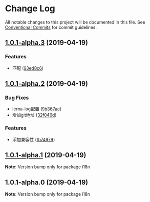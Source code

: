 # Change Log

All notable changes to this project will be documented in this file.
See [Conventional Commits](https://conventionalcommits.org) for commit guidelines.

## [1.0.1-alpha.3](https://github.com/Kuaizi-co/i18n/compare/v1.0.1-alpha.2...v1.0.1-alpha.3) (2019-04-19)


### Features

* 匹配 ([63ed8c6](https://github.com/Kuaizi-co/i18n/commit/63ed8c6))






## [1.0.1-alpha.2](https://github.com/Kuaizi-co/i18n/compare/v1.0.1-alpha.1...v1.0.1-alpha.2) (2019-04-19)


### Bug Fixes

* lerna-log配置 ([9b367ae](https://github.com/Kuaizi-co/i18n/commit/9b367ae))
* 增加git地址 ([32f046d](https://github.com/Kuaizi-co/i18n/commit/32f046d))


### Features

* 添加兼容性 ([fb74979](https://github.com/Kuaizi-co/i18n/commit/fb74979))






## [1.0.1-alpha.1](https://github.com/Kuaizi-co/i18n/compare/v1.0.1-alpha.0...v1.0.1-alpha.1) (2019-04-19)

**Note:** Version bump only for package i18n





## 1.0.1-alpha.0 (2019-04-19)

**Note:** Version bump only for package i18n

